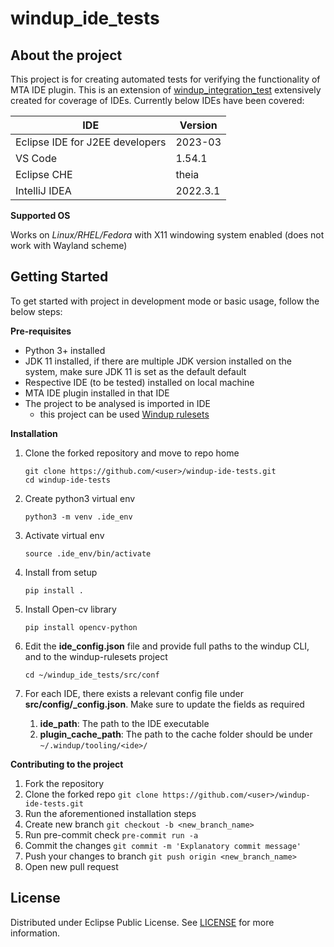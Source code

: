 # windup_ide_tests

## About the project
This project is for creating automated tests for verifying the functionality of MTA IDE plugin. This is an extension of [windup_integration_test](https://github.com/windup/windup_integration_test) extensively created for coverage of IDEs. Currently below IDEs have been covered:

| IDE           | Version  |
| ------------- |----------|
| Eclipse IDE for J2EE developers  | 2023-03  |
| VS Code  | 1.54.1   |
| Eclipse CHE  | theia    |
| IntelliJ IDEA  | 2022.3.1 |

**Supported OS**

Works on *Linux/RHEL/Fedora* with X11 windowing system enabled (does not work with Wayland scheme)

## Getting Started
To get started with project in development mode or basic usage, follow the below steps:

**Pre-requisites**

- Python 3+ installed
- JDK 11 installed, if there are multiple JDK version installed on the system, make sure JDK 11 is set as the default default
- Respective IDE (to be tested) installed on local machine
- MTA IDE plugin installed in that IDE
- The project to be analysed is imported in IDE
   - this project can be used [Windup rulesets](https://github.com/midays/windup-rulesets)

**Installation**

1. Clone the forked repository and move to repo home
    ```
    git clone https://github.com/<user>/windup-ide-tests.git
    cd windup-ide-tests
    ```
2. Create python3 virtual env

    `python3 -m venv .ide_env`

3. Activate virtual env

    `source .ide_env/bin/activate`

4. Install from setup

    `pip install .`
5. Install Open-cv library

    `pip install opencv-python`
6. Edit the **ide_config.json** file and provide full paths to the windup CLI, and to the windup-rulesets project

    `cd ~/windup_ide_tests/src/conf`

7. For each IDE, there exists a relevant config file under **src/config/<ide>_config.json**. Make sure to update the fields as required
   1. **ide_path**: The path to the IDE executable
   2. **plugin_cache_path**: The path to the cache folder should be under `~/.windup/tooling/<ide>/`

**Contributing to the project**

1. Fork the repository
2. Clone the forked repo `git clone https://github.com/<user>/windup-ide-tests.git`
3. Run the aforementioned installation steps
4. Create new branch `git checkout -b <new_branch_name>`
5. Run pre-commit check `pre-commit run -a`
6. Commit the changes `git commit -m 'Explanatory commit message'`
7. Push your changes to branch `git push origin <new_branch_name>`
8. Open new pull request

## License
Distributed under Eclipse Public License. See [LICENSE](https://github.com/nitishSr/windup-ide-tests/blob/main/LICENSE) for more information.
